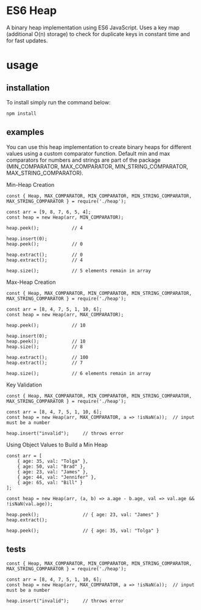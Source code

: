 # ES6 Heap

A binary heap implementation using ES6 JavaScript. Uses a key map (additional O(n) storage) to check for duplicate keys in constant time and for fast updates.

# usage

## installation

To install simply run the command below:

```
npm install
```

## examples

You can use this heap implementation to create binary heaps for different values using a custom comparator function. Default min and max comparators for numbers and strings are part of the package (MIN_COMPARATOR, MAX_COMPARATOR, MIN_STRING_COMPARATOR, MAX_STRING_COMPARATOR).

Min-Heap Creation

```
const { Heap, MAX_COMPARATOR, MIN_COMPARATOR, MIN_STRING_COMPARATOR, MAX_STRING_COMPARATOR } = require('./heap');

const arr = [9, 8, 7, 6, 5, 4];
const heap = new Heap(arr, MIN_COMPARATOR);

heap.peek();            // 4

heap.insert(0);
heap.peek();            // 0

heap.extract();         // 0
heap.extract();         // 4

heap.size();            // 5 elements remain in array

```


Max-Heap Creation

```
const { Heap, MAX_COMPARATOR, MIN_COMPARATOR, MIN_STRING_COMPARATOR, MAX_STRING_COMPARATOR } = require('./heap');

const arr = [8, 4, 7, 5, 1, 10, 6];
const heap = new Heap(arr, MAX_COMPARATOR);

heap.peek();            // 10

heap.insert(0);
heap.peek();            // 10
heap.size();            // 8

heap.extract();         // 100
heap.extract();         // 7

heap.size();            // 6 elements remain in array
```

Key Validation

```
const { Heap, MAX_COMPARATOR, MIN_COMPARATOR, MIN_STRING_COMPARATOR, MAX_STRING_COMPARATOR } = require('./heap');

const arr = [8, 4, 7, 5, 1, 10, 6];
const heap = new Heap(arr, MAX_COMPARATOR, a => !isNaN(a));  // input must be a number

heap.insert("invalid");     // throws error
```

Using Object Values to Build a Min Heap

```
const arr = [
    { age: 35, val: "Tolga" },
    { age: 50, val: "Brad" },
    { age: 23, val: "James" },
    { age: 44, val: "Jennifer" },
    { age: 65, val: "Bill" }
];

const heap = new Heap(arr, (a, b) => a.age - b.age, val => val.age && !isNaN(val.age));

heap.peek();                // { age: 23, val: "James" }
heap.extract();

heap.peek();                // { age: 35, val: "Tolga" }
```

## tests


```
const { Heap, MAX_COMPARATOR, MIN_COMPARATOR, MIN_STRING_COMPARATOR, MAX_STRING_COMPARATOR } = require('./heap');

const arr = [8, 4, 7, 5, 1, 10, 6];
const heap = new Heap(arr, MAX_COMPARATOR, a => !isNaN(a));  // input must be a number

heap.insert("invalid");     // throws error
```
